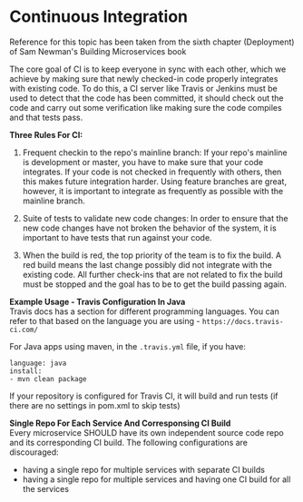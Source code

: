 # Continuous Integration

Reference for this topic has been taken from the sixth chapter (Deployment) of Sam Newman's Building Microservices book

The core goal of CI is to keep everyone in sync with each other, which we achieve by making sure that newly checked-in code properly integrates with existing code.
To do this, a CI server like Travis or Jenkins  must be used to detect that the code has been committed, it should check out the code and carry out some verification like making sure the code compiles and that tests pass.

**Three Rules For CI:**

1) Frequent checkin to the repo's mainline branch:
If your repo's mainline is development or master, you have to make sure that your code integrates. If your code is not checked in frequently with others, then this makes future integration harder. Using feature branches are great, however, it is important to integrate as frequently as possible with the mainline branch.

2) Suite of tests to validate new code changes:
In order to ensure that the new code changes have not broken the behavior of the system, it is important to have tests that run against your code.

3) When the build is red, the top priority of the team is to fix the build.
A red build means the last change possibly did not integrate with the existing code. All further check-ins that are not related to fix the build must be stopped and the goal has to be to get the build passing again.

**Example Usage - Travis Configuration In Java**  
  Travis docs has a section for different programming languages. You can refer to that based on the language you are using - `https://docs.travis-ci.com/`

For Java apps using maven, in the `.travis.yml` file, if you have:

```
language: java
install:
- mvn clean package
```
If your repository is configured for Travis CI, it will build and run tests (if there are no settings in pom.xml to skip tests)

**Single Repo For Each Service And Corresponsing CI Build**  
  Every microservice SHOULD have its own independent source code repo and its corresponding CI build. The following configurations are discouraged:
  - having a single repo for multiple services with separate CI builds
  - having a single repo for multiple services and having one CI build for all the services

